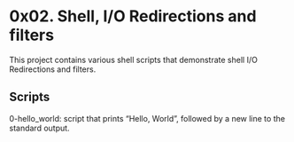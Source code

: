 # 0x02. Shell, I/O Redirections and filters

This project contains various shell scripts that demonstrate shell I/O Redirections and filters.

## Scripts 

0-hello_world: script that prints “Hello, World”, followed by a new line to the standard output.
